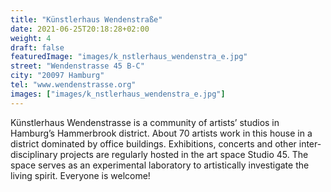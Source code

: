 ```yaml
---
title: "Künstlerhaus Wendenstraße"
date: 2021-06-25T20:18:28+02:00
weight: 4
draft: false
featuredImage: "images/k_nstlerhaus_wendenstra_e.jpg"
street: "Wendenstrasse 45 B-C"
city: "20097 Hamburg"
tel: "www.wendenstrasse.org"
images: ["images/k_nstlerhaus_wendenstra_e.jpg"]
---
```


Künstlerhaus Wendenstrasse is a community of artists’ studios in Hamburg’s
Hammerbrook district. About 70 artists work in this house in a
district dominated by office buildings. Exhibitions, concerts and other
inter-disciplinary projects are regularly hosted in the art space Studio 45.
The space serves as an experimental laboratory to artistically investigate
the living spirit. Everyone is welcome!
